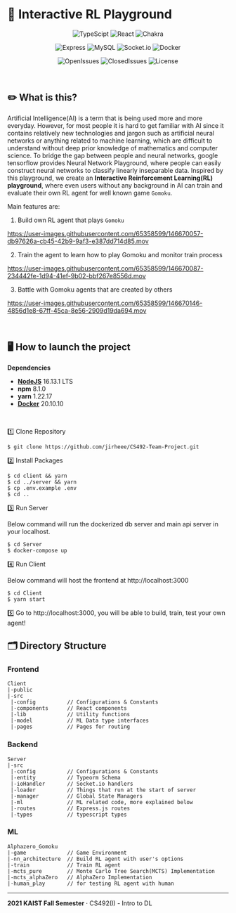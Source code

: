 # 🤖 Interactive RL Playground

<div align="center">

![TypeScipt](https://img.shields.io/badge/typescript-4.1.0-719af4?logo=typescript)
![React](https://img.shields.io/badge/react-17.0.2-9cf?logo=react)
![Chakra](https://img.shields.io/badge/chakra-1.6.12-%234ED1C5?logo=chakraui)

![Express](https://img.shields.io/badge/express-v4.17.13-010101?logo=express)
![MySQL](https://img.shields.io/badge/mysql-2.18.1-%2300f?logo=mysql)
![Socket.io](https://img.shields.io/badge/Socket.io-4.3.1-black?logo=socket.io&badgeColor=010101)
![Docker](https://img.shields.io/badge/docker-20.10.10-%230db7ed?logo=docker)

![OpenIssues](https://img.shields.io/github/issues-raw/jirheee/CS492-Team-Project)
![ClosedIssues](https://img.shields.io/github/issues-closed-raw/jirheee/CS492-Team-Project)
![License](https://img.shields.io/github/license/jirheee/CS492-Team-Project)
</div>

<br>

## ✏️ What is this?
Artificial Intelligence(AI) is a term that is being used more and more everyday. However, for most people it is hard to get familiar with AI since it contains relatively new technologies and jargon such as artificial neural networks or anything related to machine learning, which are difficult to understand without deep prior knowledge of mathematics and computer science. To bridge the gap between people and neural networks, google tensorflow provides Neural Network Playground, where people can easily construct neural networks to classify linearly inseparable data. Inspired by this playground, we create an **Interactive Reinforcement Learning(RL) playground**, where even users without any background in AI can train and evaluate their own RL agent for well known game `Gomoku`.

Main features are:
1. Build own RL agent that plays `Gomoku`


https://user-images.githubusercontent.com/65358599/146670057-db97626a-cb45-42b9-9af3-e387dd714d85.mov


2. Train the agent to learn how to play Gomoku and monitor train process


https://user-images.githubusercontent.com/65358599/146670087-234442fe-1d94-41ef-9b02-bbf267e8556d.mov


3. Battle with Gomoku agents that are created by others


https://user-images.githubusercontent.com/65358599/146670146-4856d1e8-67ff-45ca-8e56-2909d19da694.mov




<br>

## 🖥 How to launch the project
**Dependencies**
- [**NodeJS**](https://nodejs.org/en/) 16.13.1 LTS
- **npm** 8.1.0
- **yarn** 1.22.17
- [**Docker**](https://www.docker.com/products/docker-desktop) 20.10.10

<br>

1️⃣ Clone Repository
```
$ git clone https://github.com/jirheee/CS492-Team-Project.git
```
2️⃣ Install Packages
```
$ cd client && yarn
$ cd ../server && yarn
$ cp .env.example .env
$ cd ..
```
3️⃣ Run Server

Below command will run the dockerized db server and main api server in your localhost.
```
$ cd Server
$ docker-compose up
```
4️⃣ Run Client

Below command will host the frontend at http://localhost:3000
```
$ cd Client
$ yarn start
```

5️⃣ Go to http://localhost:3000, you will be able to build, train, test your own agent!

## 🗂 Directory Structure

### Frontend
```
Client
|-public
|-src
 |-config          // Configurations & Constants
 |-components      // React components
 |-lib             // Utility functions
 |-model           // ML Data type interfaces
 |-pages           // Pages for routing
```

### Backend
```
Server
|-src
 |-config          // Configurations & Constants
 |-entity          // Typeorm Schema
 |-ioHandler       // Socket.io handlers
 |-loader          // Things that run at the start of server
 |-manager         // Global State Managers
 |-ml              // ML related code, more explained below
 |-routes          // Express.js routes
 |-types           // typescript types
```

### ML
```
Alphazero_Gomoku
|-game             // Game Environment
|-nn_architecture  // Build RL agent with user's options
|-train            // Train RL agent
|-mcts_pure        // Monte Carlo Tree Search(MCTS) Implementation
|-mcts_alphaZero   // AlphaZero Implementation
|-human_play       // for testing RL agent with human
```

--------
**2021 KAIST Fall Semester** &middot; CS492(I) - Intro to DL
